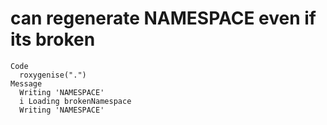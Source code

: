 # can regenerate NAMESPACE even if its broken

    Code
      roxygenise(".")
    Message
      Writing 'NAMESPACE'
      i Loading brokenNamespace
      Writing 'NAMESPACE'

